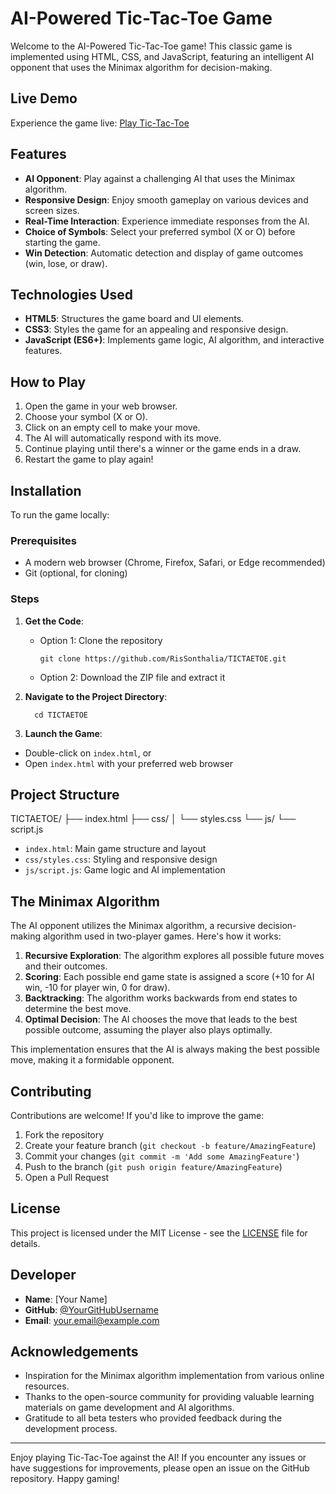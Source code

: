 # AI-Powered Tic-Tac-Toe Game

Welcome to the AI-Powered Tic-Tac-Toe game! This classic game is implemented using HTML, CSS, and JavaScript, featuring an intelligent AI opponent that uses the Minimax algorithm for decision-making.

## Live Demo

Experience the game live: [Play Tic-Tac-Toe](https://rissonthalia.github.io/TICTAETOE/)

## Features

- **AI Opponent**: Play against a challenging AI that uses the Minimax algorithm.
- **Responsive Design**: Enjoy smooth gameplay on various devices and screen sizes.
- **Real-Time Interaction**: Experience immediate responses from the AI.
- **Choice of Symbols**: Select your preferred symbol (X or O) before starting the game.
- **Win Detection**: Automatic detection and display of game outcomes (win, lose, or draw).

## Technologies Used

- **HTML5**: Structures the game board and UI elements.
- **CSS3**: Styles the game for an appealing and responsive design.
- **JavaScript (ES6+)**: Implements game logic, AI algorithm, and interactive features.

## How to Play

1. Open the game in your web browser.
2. Choose your symbol (X or O).
3. Click on an empty cell to make your move.
4. The AI will automatically respond with its move.
5. Continue playing until there's a winner or the game ends in a draw.
6. Restart the game to play again!

## Installation

To run the game locally:

### Prerequisites

- A modern web browser (Chrome, Firefox, Safari, or Edge recommended)
- Git (optional, for cloning)

### Steps

1. **Get the Code**:
   - Option 1: Clone the repository
     ```
     git clone https://github.com/RisSonthalia/TICTAETOE.git
     ```
   - Option 2: Download the ZIP file and extract it

2. **Navigate to the Project Directory**:
   ```
     cd TICTAETOE
     ```
3. **Launch the Game**:
- Double-click on `index.html`, or
- Open `index.html` with your preferred web browser

## Project Structure
TICTAETOE/
├── index.html
├── css/
│   └── styles.css
└── js/
    └── script.js
- `index.html`: Main game structure and layout
- `css/styles.css`: Styling and responsive design
- `js/script.js`: Game logic and AI implementation

## The Minimax Algorithm

The AI opponent utilizes the Minimax algorithm, a recursive decision-making algorithm used in two-player games. Here's how it works:

1. **Recursive Exploration**: The algorithm explores all possible future moves and their outcomes.
2. **Scoring**: Each possible end game state is assigned a score (+10 for AI win, -10 for player win, 0 for draw).
3. **Backtracking**: The algorithm works backwards from end states to determine the best move.
4. **Optimal Decision**: The AI chooses the move that leads to the best possible outcome, assuming the player also plays optimally.

This implementation ensures that the AI is always making the best possible move, making it a formidable opponent.

## Contributing

Contributions are welcome! If you'd like to improve the game:

1. Fork the repository
2. Create your feature branch (`git checkout -b feature/AmazingFeature`)
3. Commit your changes (`git commit -m 'Add some AmazingFeature'`)
4. Push to the branch (`git push origin feature/AmazingFeature`)
5. Open a Pull Request

## License

This project is licensed under the MIT License - see the [LICENSE](LICENSE) file for details.

## Developer

- **Name**: [Your Name]
- **GitHub**: [@YourGitHubUsername](https://github.com/YourGitHubUsername)
- **Email**: your.email@example.com

## Acknowledgements

- Inspiration for the Minimax algorithm implementation from various online resources.
- Thanks to the open-source community for providing valuable learning materials on game development and AI algorithms.
- Gratitude to all beta testers who provided feedback during the development process.

---

Enjoy playing Tic-Tac-Toe against the AI! If you encounter any issues or have suggestions for improvements, please open an issue on the GitHub repository. Happy gaming!

